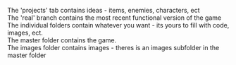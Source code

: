 The 'projects' tab contains ideas - items, enemies, characters, ect  
The 'real' branch contains the most recent functional version of the game  
The individual folders contain whatever you want - its yours to fill with code, images, ect.  
The master folder contains the game.  
The images folder contains images - theres is an images subfolder in the master folder  


